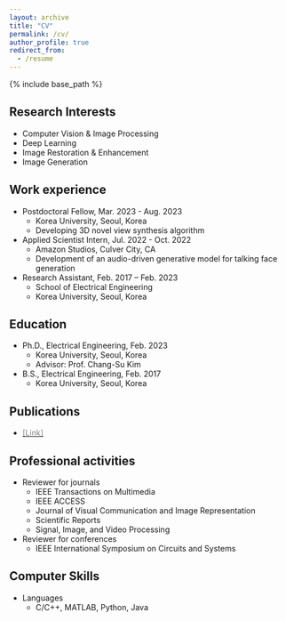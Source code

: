 ```yaml
---
layout: archive
title: "CV"
permalink: /cv/
author_profile: true
redirect_from:
  - /resume
---
```


{% include base_path %}

Research Interests
------
* Computer Vision \& Image Processing
* Deep Learning
* Image Restoration \& Enhancement
* Image Generation

Work experience
------
* Postdoctoral Fellow, Mar. 2023 - Aug. 2023
  * Korea University, Seoul, Korea
  * Developing 3D novel view synthesis algorithm
* Applied Scientist Intern, Jul. 2022 - Oct. 2022
  * Amazon Studios, Culver City, CA
  * Development of an audio-driven generative model for talking face generation
* Research Assistant, Feb. 2017 – Feb. 2023
  * School of Electrical Engineering
  * Korea University, Seoul, Korea

Education
------
* Ph.D., Electrical Engineering, Feb. 2023
  * Korea University, Seoul, Korea
  * Advisor: Prof. Chang-Su Kim
* B.S., Electrical Engineering, Feb. 2017
  * Korea University, Seoul, Korea

Publications
------
* [<span style="color:grey">[Link]</span>](https://keunsoo-ko.github.io/cv/publications/)


Professional activities
------
* Reviewer for journals
  * IEEE Transactions on Multimedia
  * IEEE ACCESS
  * Journal of Visual Communication and Image Representation
  * Scientific Reports
  * Signal, Image, and Video Processing
* Reviewer for conferences
  * IEEE International Symposium on Circuits and Systems
  
Computer Skills
------
* Languages
  * C/C++, MATLAB, Python, Java

